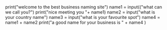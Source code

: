 print("welcome to the best business naming site")
name1 = input(("what can we call you?")
print("nice meeting you "+ name1)
name2 = input("what is your country name")
name3 = input("what is your favourite spot")
name4 = name1 + name2 
print("a good name for your business is " + name4 )
